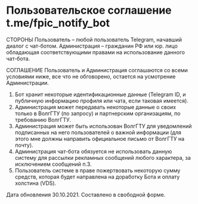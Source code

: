 # Пользовательское соглашение t.me/fpic_notify_bot

СТОРОНЫ
Пользователь – любой пользователь Telegram, начавший диалог с чат-ботом.
Администрация – гражданин РФ или юр. лицо обладающая соответствующими правами на использование данного чат-бота. 

СОГЛАШЕНИЕ
Пользователь и Администрация соглашаются со всеми условиями ниже, все что не обговорено, остается на усмотрение Администрации.

1. Бот хранит некоторые идентификационные данные (Telegram ID, и публичную информацию профиля или чата, если таковая имеется).  
2. Администрация может передавать некоторые данные о своих только в ВолгГТУ (по запросу) и партнерским организациям, по требованию ВолгГТУ.
3. Администрация может быть использован ВолгГТУ для уведомлений подписанных на него пользователей о важной информации (для этого мне должны направить официальное письмо от ВолгГТУ на почту).
4. Администрация чат-бота обязуется не использовать данную систему для рассылки рекламных сообщений любого характера, за исключением сообщений п.3.
5. Пользователь системе в праве пожертвовать некоторую сумму средств, которая будет направлена на доработку Бота и оплату холстина (VDS).


Дата обновления 30.10.2021. 
Составлено в свободной форме. 
